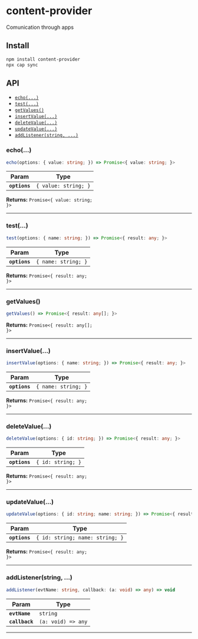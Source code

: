 # content-provider

Comunication through apps

## Install

```bash
npm install content-provider
npx cap sync
```

## API

<docgen-index>

- [`echo(...)`](#echo)
- [`test(...)`](#test)
- [`getValues()`](#getvalues)
- [`insertValue(...)`](#insertvalue)
- [`deleteValue(...)`](#deletevalue)
- [`updateValue(...)`](#updatevalue)
- [`addListener(string, ...)`](#addlistenerstring)

</docgen-index>

<docgen-api>
<!--Update the source file JSDoc comments and rerun docgen to update the docs below-->

### echo(...)

```typescript
echo(options: { value: string; }) => Promise<{ value: string; }>
```

| Param         | Type                            |
| ------------- | ------------------------------- |
| **`options`** | <code>{ value: string; }</code> |

**Returns:** <code>Promise&lt;{ value: string; }&gt;</code>

---

### test(...)

```typescript
test(options: { name: string; }) => Promise<{ result: any; }>
```

| Param         | Type                           |
| ------------- | ------------------------------ |
| **`options`** | <code>{ name: string; }</code> |

**Returns:** <code>Promise&lt;{ result: any; }&gt;</code>

---

### getValues()

```typescript
getValues() => Promise<{ result: any[]; }>
```

**Returns:** <code>Promise&lt;{ result: any[]; }&gt;</code>

---

### insertValue(...)

```typescript
insertValue(options: { name: string; }) => Promise<{ result: any; }>
```

| Param         | Type                           |
| ------------- | ------------------------------ |
| **`options`** | <code>{ name: string; }</code> |

**Returns:** <code>Promise&lt;{ result: any; }&gt;</code>

---

### deleteValue(...)

```typescript
deleteValue(options: { id: string; }) => Promise<{ result: any; }>
```

| Param         | Type                         |
| ------------- | ---------------------------- |
| **`options`** | <code>{ id: string; }</code> |

**Returns:** <code>Promise&lt;{ result: any; }&gt;</code>

---

### updateValue(...)

```typescript
updateValue(options: { id: string; name: string; }) => Promise<{ result: any; }>
```

| Param         | Type                                       |
| ------------- | ------------------------------------------ |
| **`options`** | <code>{ id: string; name: string; }</code> |

**Returns:** <code>Promise&lt;{ result: any; }&gt;</code>

---

### addListener(string, ...)

```typescript
addListener(evtName: string, callback: (a: void) => any) => void
```

| Param          | Type                             |
| -------------- | -------------------------------- |
| **`evtName`**  | <code>string</code>              |
| **`callback`** | <code>(a: void) =&gt; any</code> |

---

</docgen-api>
